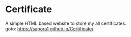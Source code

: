 # Certificate
A simple HTML based website to store my all certificates.                                                                   
goto: https://sapora1.github.io/Certificate/
